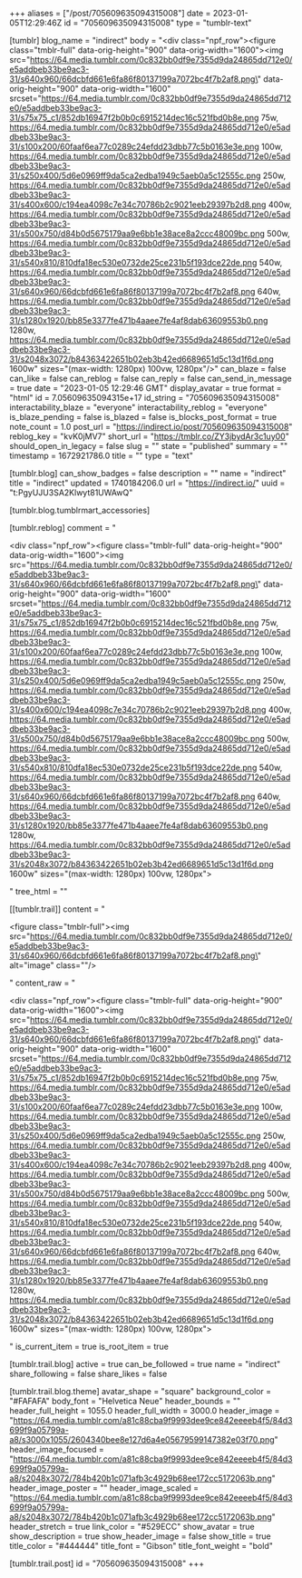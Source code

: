 +++
aliases = ["/post/705609635094315008"]
date = 2023-01-05T12:29:46Z
id = "705609635094315008"
type = "tumblr-text"

[tumblr]
blog_name = "indirect"
body = "<div class=\"npf_row\"><figure class=\"tmblr-full\" data-orig-height=\"900\" data-orig-width=\"1600\"><img src=\"https://64.media.tumblr.com/0c832bb0df9e7355d9da24865dd712e0/e5addbeb33be9ac3-31/s640x960/66dcbfd661e6fa86f80137199a7072bc4f7b2af8.png\" data-orig-height=\"900\" data-orig-width=\"1600\" srcset=\"https://64.media.tumblr.com/0c832bb0df9e7355d9da24865dd712e0/e5addbeb33be9ac3-31/s75x75_c1/852db16947f2b0b0c6915214dec16c521fbd0b8e.png 75w, https://64.media.tumblr.com/0c832bb0df9e7355d9da24865dd712e0/e5addbeb33be9ac3-31/s100x200/60faaf6ea77c0289c24efdd23dbb77c5b0163e3e.png 100w, https://64.media.tumblr.com/0c832bb0df9e7355d9da24865dd712e0/e5addbeb33be9ac3-31/s250x400/5d6e0969ff9da5ca2edba1949c5aeb0a5c12555c.png 250w, https://64.media.tumblr.com/0c832bb0df9e7355d9da24865dd712e0/e5addbeb33be9ac3-31/s400x600/c194ea4098c7e34c70786b2c9021eeb29397b2d8.png 400w, https://64.media.tumblr.com/0c832bb0df9e7355d9da24865dd712e0/e5addbeb33be9ac3-31/s500x750/d84b0d5675179aa9e6bb1e38ace8a2ccc48009bc.png 500w, https://64.media.tumblr.com/0c832bb0df9e7355d9da24865dd712e0/e5addbeb33be9ac3-31/s540x810/810dfa18ec530e0732de25ce231b5f193dce22de.png 540w, https://64.media.tumblr.com/0c832bb0df9e7355d9da24865dd712e0/e5addbeb33be9ac3-31/s640x960/66dcbfd661e6fa86f80137199a7072bc4f7b2af8.png 640w, https://64.media.tumblr.com/0c832bb0df9e7355d9da24865dd712e0/e5addbeb33be9ac3-31/s1280x1920/bb85e3377fe471b4aaee7fe4af8dab63609553b0.png 1280w, https://64.media.tumblr.com/0c832bb0df9e7355d9da24865dd712e0/e5addbeb33be9ac3-31/s2048x3072/b84363422651b02eb3b42ed6689651d5c13d1f6d.png 1600w\" sizes=\"(max-width: 1280px) 100vw, 1280px\"/></figure></div>"
can_blaze = false
can_like = false
can_reblog = false
can_reply = false
can_send_in_message = true
date = "2023-01-05 12:29:46 GMT"
display_avatar = true
format = "html"
id = 7.05609635094315e+17
id_string = "705609635094315008"
interactability_blaze = "everyone"
interactability_reblog = "everyone"
is_blaze_pending = false
is_blazed = false
is_blocks_post_format = true
note_count = 1.0
post_url = "https://indirect.io/post/705609635094315008"
reblog_key = "kvK0jMV7"
short_url = "https://tmblr.co/ZY3jbydAr3c1uy00"
should_open_in_legacy = false
slug = ""
state = "published"
summary = ""
timestamp = 1672921786.0
title = ""
type = "text"

[tumblr.blog]
can_show_badges = false
description = ""
name = "indirect"
title = "indirect"
updated = 1740184206.0
url = "https://indirect.io/"
uuid = "t:PgyUJU3SA2Klwyt81UWAwQ"

[tumblr.blog.tumblrmart_accessories]

[tumblr.reblog]
comment = "<p><div class=\"npf_row\"><figure class=\"tmblr-full\" data-orig-height=\"900\" data-orig-width=\"1600\"><img src=\"https://64.media.tumblr.com/0c832bb0df9e7355d9da24865dd712e0/e5addbeb33be9ac3-31/s640x960/66dcbfd661e6fa86f80137199a7072bc4f7b2af8.png\" data-orig-height=\"900\" data-orig-width=\"1600\" srcset=\"https://64.media.tumblr.com/0c832bb0df9e7355d9da24865dd712e0/e5addbeb33be9ac3-31/s75x75_c1/852db16947f2b0b0c6915214dec16c521fbd0b8e.png 75w, https://64.media.tumblr.com/0c832bb0df9e7355d9da24865dd712e0/e5addbeb33be9ac3-31/s100x200/60faaf6ea77c0289c24efdd23dbb77c5b0163e3e.png 100w, https://64.media.tumblr.com/0c832bb0df9e7355d9da24865dd712e0/e5addbeb33be9ac3-31/s250x400/5d6e0969ff9da5ca2edba1949c5aeb0a5c12555c.png 250w, https://64.media.tumblr.com/0c832bb0df9e7355d9da24865dd712e0/e5addbeb33be9ac3-31/s400x600/c194ea4098c7e34c70786b2c9021eeb29397b2d8.png 400w, https://64.media.tumblr.com/0c832bb0df9e7355d9da24865dd712e0/e5addbeb33be9ac3-31/s500x750/d84b0d5675179aa9e6bb1e38ace8a2ccc48009bc.png 500w, https://64.media.tumblr.com/0c832bb0df9e7355d9da24865dd712e0/e5addbeb33be9ac3-31/s540x810/810dfa18ec530e0732de25ce231b5f193dce22de.png 540w, https://64.media.tumblr.com/0c832bb0df9e7355d9da24865dd712e0/e5addbeb33be9ac3-31/s640x960/66dcbfd661e6fa86f80137199a7072bc4f7b2af8.png 640w, https://64.media.tumblr.com/0c832bb0df9e7355d9da24865dd712e0/e5addbeb33be9ac3-31/s1280x1920/bb85e3377fe471b4aaee7fe4af8dab63609553b0.png 1280w, https://64.media.tumblr.com/0c832bb0df9e7355d9da24865dd712e0/e5addbeb33be9ac3-31/s2048x3072/b84363422651b02eb3b42ed6689651d5c13d1f6d.png 1600w\" sizes=\"(max-width: 1280px) 100vw, 1280px\"></figure></div></p>"
tree_html = ""

[[tumblr.trail]]
content = "<p><figure class=\"tmblr-full\"><img src=\"https://64.media.tumblr.com/0c832bb0df9e7355d9da24865dd712e0/e5addbeb33be9ac3-31/s640x960/66dcbfd661e6fa86f80137199a7072bc4f7b2af8.png\" alt=\"image\" class=\"\"/></figure></p>"
content_raw = "<p><div class=\"npf_row\"><figure class=\"tmblr-full\" data-orig-height=\"900\" data-orig-width=\"1600\"><img src=\"https://64.media.tumblr.com/0c832bb0df9e7355d9da24865dd712e0/e5addbeb33be9ac3-31/s640x960/66dcbfd661e6fa86f80137199a7072bc4f7b2af8.png\" data-orig-height=\"900\" data-orig-width=\"1600\" srcset=\"https://64.media.tumblr.com/0c832bb0df9e7355d9da24865dd712e0/e5addbeb33be9ac3-31/s75x75_c1/852db16947f2b0b0c6915214dec16c521fbd0b8e.png 75w, https://64.media.tumblr.com/0c832bb0df9e7355d9da24865dd712e0/e5addbeb33be9ac3-31/s100x200/60faaf6ea77c0289c24efdd23dbb77c5b0163e3e.png 100w, https://64.media.tumblr.com/0c832bb0df9e7355d9da24865dd712e0/e5addbeb33be9ac3-31/s250x400/5d6e0969ff9da5ca2edba1949c5aeb0a5c12555c.png 250w, https://64.media.tumblr.com/0c832bb0df9e7355d9da24865dd712e0/e5addbeb33be9ac3-31/s400x600/c194ea4098c7e34c70786b2c9021eeb29397b2d8.png 400w, https://64.media.tumblr.com/0c832bb0df9e7355d9da24865dd712e0/e5addbeb33be9ac3-31/s500x750/d84b0d5675179aa9e6bb1e38ace8a2ccc48009bc.png 500w, https://64.media.tumblr.com/0c832bb0df9e7355d9da24865dd712e0/e5addbeb33be9ac3-31/s540x810/810dfa18ec530e0732de25ce231b5f193dce22de.png 540w, https://64.media.tumblr.com/0c832bb0df9e7355d9da24865dd712e0/e5addbeb33be9ac3-31/s640x960/66dcbfd661e6fa86f80137199a7072bc4f7b2af8.png 640w, https://64.media.tumblr.com/0c832bb0df9e7355d9da24865dd712e0/e5addbeb33be9ac3-31/s1280x1920/bb85e3377fe471b4aaee7fe4af8dab63609553b0.png 1280w, https://64.media.tumblr.com/0c832bb0df9e7355d9da24865dd712e0/e5addbeb33be9ac3-31/s2048x3072/b84363422651b02eb3b42ed6689651d5c13d1f6d.png 1600w\" sizes=\"(max-width: 1280px) 100vw, 1280px\"></figure></div></p>"
is_current_item = true
is_root_item = true

[tumblr.trail.blog]
active = true
can_be_followed = true
name = "indirect"
share_following = false
share_likes = false

[tumblr.trail.blog.theme]
avatar_shape = "square"
background_color = "#FAFAFA"
body_font = "Helvetica Neue"
header_bounds = ""
header_full_height = 1055.0
header_full_width = 3000.0
header_image = "https://64.media.tumblr.com/a81c88cba9f9993dee9ce842eeeeb4f5/84d3699f9a05799a-a8/s3000x1055/2604340bee8e127d6a4e05679599147382e03f70.png"
header_image_focused = "https://64.media.tumblr.com/a81c88cba9f9993dee9ce842eeeeb4f5/84d3699f9a05799a-a8/s2048x3072/784b420b1c071afb3c4929b68ee172cc5172063b.png"
header_image_poster = ""
header_image_scaled = "https://64.media.tumblr.com/a81c88cba9f9993dee9ce842eeeeb4f5/84d3699f9a05799a-a8/s2048x3072/784b420b1c071afb3c4929b68ee172cc5172063b.png"
header_stretch = true
link_color = "#529ECC"
show_avatar = true
show_description = true
show_header_image = false
show_title = true
title_color = "#444444"
title_font = "Gibson"
title_font_weight = "bold"

[tumblr.trail.post]
id = "705609635094315008"
+++
